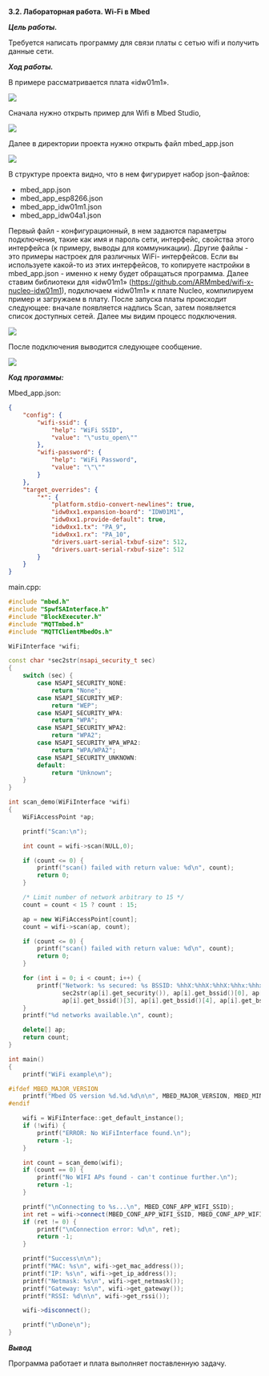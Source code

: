 **3.2. Лабораторная работа. Wi-Fi в Mbed**

***Цель работы.***

Требуется написать программу для связи платы с сетью wifi и получить данные сети.

***Ход работы.***

В примере рассматривается плата «idw01m1».

![](1.jpg)

Сначала нужно открыть пример для Wifi в Mbed Studio, 

![](2.png)

Далее в директории проекта нужно открыть файл mbed_app.json

![](3.png)

В структуре проекта видно, что в нем фигурирует набор json-файлов:
* mbed_app.json
* mbed_app_esp8266.json
* mbed_app_idw01m1.json
* mbed_app_idw04a1.json

Первый файл - конфигурационный, в нем задаются параметры подключения, такие как имя и пароль сети, интерфейс, свойства этого интерфейса (к примеру, выводы для коммуникации). Другие файлы - это примеры настроек для различных WiFi- интерфейсов. Если вы используете какой-то из этих интерфейсов, то копируете настройки в mbed_app.json - именно к нему будет обращаться программа.
Далее ставим библиотеки для «idw01m1» (https://github.com/ARMmbed/wifi-x-nucleo-idw01m1), подключаем «idw01m1» к плате Nucleo, компилируем пример и загружаем в плату. 
После запуска платы происходит следующее: вначале появляется надпись Scan, затем появляется список доступных сетей. Далее мы видим процесс подключения.

![](4.png)

После подключения выводится следующее сообщение.

![](5.png)

***Код прогаммы:***

Mbed_app.json:

```json
{
	"config": {
		"wifi-ssid": {
			"help": "WiFi SSID",
			"value": "\"ustu_open\""
		},
		"wifi-password": {
			"help": "WiFi Password",
			"value": "\"\""
		}
	},
	"target_overrides": {
		"*": {
			"platform.stdio-convert-newlines": true,
			"idw0xx1.expansion-board": "IDW01M1",
			"idw0xx1.provide-default": true,
			"idw0xx1.tx": "PA_9",
			"idw0xx1.rx": "PA_10",
			"drivers.uart-serial-txbuf-size": 512,
			"drivers.uart-serial-rxbuf-size": 512
		}
	}
}
```
main.cpp:
```cpp
#include "mbed.h"
#include "SpwfSAInterface.h"
#include "BlockExecuter.h"
#include "MQTTmbed.h"
#include "MQTTClientMbedOs.h"

WiFiInterface *wifi;

const char *sec2str(nsapi_security_t sec)
{
    switch (sec) {
        case NSAPI_SECURITY_NONE:
            return "None";
        case NSAPI_SECURITY_WEP:
            return "WEP";
        case NSAPI_SECURITY_WPA:
            return "WPA";
        case NSAPI_SECURITY_WPA2:
            return "WPA2";
        case NSAPI_SECURITY_WPA_WPA2:
            return "WPA/WPA2";
        case NSAPI_SECURITY_UNKNOWN:
        default:
            return "Unknown";
    }
}

int scan_demo(WiFiInterface *wifi)
{
    WiFiAccessPoint *ap;

    printf("Scan:\n");

    int count = wifi->scan(NULL,0);

    if (count <= 0) {
        printf("scan() failed with return value: %d\n", count);
        return 0;
    }

    /* Limit number of network arbitrary to 15 */
    count = count < 15 ? count : 15;

    ap = new WiFiAccessPoint[count];
    count = wifi->scan(ap, count);

    if (count <= 0) {
        printf("scan() failed with return value: %d\n", count);
        return 0;
    }

    for (int i = 0; i < count; i++) {
        printf("Network: %s secured: %s BSSID: %hhX:%hhX:%hhX:%hhx:%hhx:%hhx RSSI: %hhd Ch: %hhd\n", ap[i].get_ssid(),
               sec2str(ap[i].get_security()), ap[i].get_bssid()[0], ap[i].get_bssid()[1], ap[i].get_bssid()[2],
               ap[i].get_bssid()[3], ap[i].get_bssid()[4], ap[i].get_bssid()[5], ap[i].get_rssi(), ap[i].get_channel());
    }
    printf("%d networks available.\n", count);

    delete[] ap;
    return count;
}

int main()
{
    printf("WiFi example\n");

#ifdef MBED_MAJOR_VERSION
    printf("Mbed OS version %d.%d.%d\n\n", MBED_MAJOR_VERSION, MBED_MINOR_VERSION, MBED_PATCH_VERSION);
#endif

    wifi = WiFiInterface::get_default_instance();
    if (!wifi) {
        printf("ERROR: No WiFiInterface found.\n");
        return -1;
    }

    int count = scan_demo(wifi);
    if (count == 0) {
        printf("No WIFI APs found - can't continue further.\n");
        return -1;
    }

    printf("\nConnecting to %s...\n", MBED_CONF_APP_WIFI_SSID);
    int ret = wifi->connect(MBED_CONF_APP_WIFI_SSID, MBED_CONF_APP_WIFI_PASSWORD, NSAPI_SECURITY_WPA_WPA2);
    if (ret != 0) {
        printf("\nConnection error: %d\n", ret);
        return -1;
    }

    printf("Success\n\n");
    printf("MAC: %s\n", wifi->get_mac_address());
    printf("IP: %s\n", wifi->get_ip_address());
    printf("Netmask: %s\n", wifi->get_netmask());
    printf("Gateway: %s\n", wifi->get_gateway());
    printf("RSSI: %d\n\n", wifi->get_rssi());

    wifi->disconnect();

    printf("\nDone\n");
}
```
***Вывод***

Программа работает и плата выполняет поставленную задачу.
